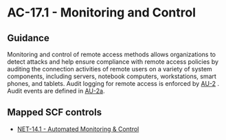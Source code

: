 # AC-17.1 - Monitoring and Control
## Guidance
Monitoring and control of remote access methods allows organizations to detect attacks and help ensure compliance with remote access policies by auditing the connection activities of remote users on a variety of system components, including servers, notebook computers, workstations, smart phones, and tablets. Audit logging for remote access is enforced by [AU-2](#au-2) . Audit events are defined in [AU-2a](#au-2_smt.a).
## Mapped SCF controls
- [NET-14.1 - Automated Monitoring & Control](../scf/net-141-automatedmonitoring&control.md)